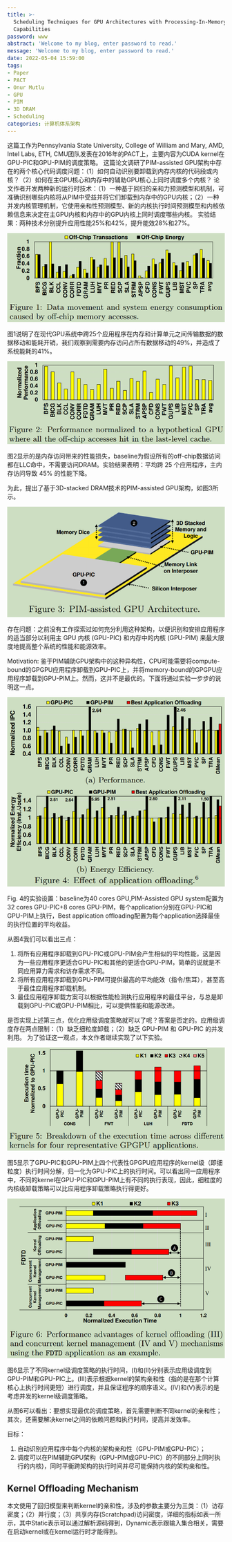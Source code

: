 ```yaml
---
title: >-
  Scheduling Techniques for GPU Architectures with Processing-In-Memory
  Capabilities
password: www
abstract: 'Welcome to my blog, enter password to read.'
message: 'Welcome to my blog, enter password to read.'
date: 2022-05-04 15:59:00
tags:
- Paper
- PACT
- Onur Mutlu
- GPU
- PIM
- 3D DRAM
- Scheduling
categories: 计算机体系架构
---
```


这篇工作为Pennsylvania State University, College of William and Mary, AMD, Intel Labs, ETH, CMU团队发表在2016年的PACT上，主要内容为CUDA kernel在GPU-PIC和GPU-PIM的调度策略。
这篇论文调研了PIM-assisted GPU架构中存在的两个核心代码调度问题：（1）如何自动识别要卸载到内存内核的代码段或内核？（2）如何在主GPU核心和内存中的辅助GPU核心上同时调度多个内核？
论文作者开发两种新的运行时技术：（1）一种基于回归的亲和力预测模型和机制，可准确识别哪些内核将从PIM中受益并将它们卸载到内存中的GPU内核；（2）一种并发内核管理机制，它使用亲和性预测模型、新的内核执行时间预测模型和内核依赖信息来决定在主GPU内核和内存中的GPU内核上同时调度哪些内核。
实验结果：两种技术分别提升应用性能25%和42%，提升能效28%和27%。

![](./Scheduling-Techniques-for-GPU-Architectures-with-Processing-In-Memory-Capabilities/2022-05-04-16-12-40.png)

图1说明了在现代GPU系统中跨25个应用程序在内存和计算单元之间传输数据的数据移动和能耗开销，我们观察到需要内存访问占所有数据移动的49%，并造成了系统能耗的41%。

![](./Scheduling-Techniques-for-GPU-Architectures-with-Processing-In-Memory-Capabilities/2022-05-04-16-19-10.png)

图2显示的是内存访问带来的性能损失，baseline为假设所有的off-chip数据访问都在LLC命中，不需要访问DRAM。实验结果表明：平均跨 25 个应用程序，主内存访问导致 45% 的性能下降。

为此，提出了基于3D-stacked DRAM技术的PIM-assisted GPU架构，如图3所示。

![](./Scheduling-Techniques-for-GPU-Architectures-with-Processing-In-Memory-Capabilities/2022-05-04-16-22-41.png)

存在问题：之前没有工作探索过如何充分利用这种架构，以便识别和安排应用程序的适当部分以利用主 GPU 内核 (GPU-PIC) 和内存中的内核 (GPU-PIM) 来最大限度地提高整个系统的性能和能源效率。

Motivation: 鉴于PIM辅助GPU架构中的这种异构性，CPU可能需要将compute-bound的GPGPU应用程序卸载到GPU-PIC上，并将memory-bound的GPGPU应用程序卸载到GPU-PIM上。然而，这并不是最优的。下面将通过实验一步步的说明这一点。

![](./Scheduling-Techniques-for-GPU-Architectures-with-Processing-In-Memory-Capabilities/2022-05-04-16-28-56.png)

Fig. 4的实验设置：baseline为40 cores GPU,PIM-Assisted GPU system配置为32 cores GPU-PIC+8 cores GPU-PIM，每个application分别在GPU-PIC和GPU-PIM上执行，Best application offloading配置为每个application选择最佳的执行位置的平均收益。

从图4我们可以看出三点：
1. 将所有应用程序卸载到GPU-PIC或GPU-PIM会产生相似的平均性能，这是因为一些应用程序更适合GPU-PIC和其他的更适合GPU-PIM，简单的说就是不同应用算力需求和访存需求不同。
2. 将所有应用程序卸载到GPU-PIM可提供最高的平均能效（指令/焦耳），甚至高于最佳应用程序卸载机制。
3. 最佳应用程序卸载方案可以根据性能检测执行应用程序的最佳平台，与总是卸载到GPU-PIC或GPU-PIM相比，可以提供性能和能源改进。

是否实现上述第三点，优化应用级调度策略就可以了呢？答案是否定的。应用级调度存在两点限制：（1）缺乏细粒度卸载；（2）缺乏 GPU-PIM 和 GPU-PIC 的并发利用。
为了验证这一观点，本文作者继续实现了以下实验。

![](./Scheduling-Techniques-for-GPU-Architectures-with-Processing-In-Memory-Capabilities/2022-05-04-16-40-37.png)

图5显示了GPU-PIC和GPU-PIM上四个代表性GPGPU应用程序的kernel级（即细粒度）执行时间分解，归一化为GPU-PIC上的执行时间。可以看出同一应用程序中，不同的kernel在GPU-PIC和GPU-PIM上有不同的执行表现，因此，细粒度的内核级卸载策略可以比应用程序卸载策略执行得更好。

![](./Scheduling-Techniques-for-GPU-Architectures-with-Processing-In-Memory-Capabilities/2022-05-04-16-45-15.png)

图6显示了不同kernel级调度策略的执行时间，(I)和(II)分别表示应用级调度到GPU-PIM和GPU-PIC上。(III)表示根据kernel的架构亲和性（指的是在那个计算核心上执行时间更短）进行调度，并且保证程序的顺序语义。(IV)和(V)表示的是考虑并发的kernel级调度策略。

从图6可以看出：要想实现最优的调度策略，首先需要判断不同kernel的亲和性；其次，还需要解决kernel之间的依赖问题和执行时间，提高并发效率。

目标：

1. 自动识别应用程序中每个内核的架构亲和性（GPU-PIM或GPU-PIC）；
2. 调度可以在PIM辅助GPU架构（GPU-PIM或GPU-PIC）的不同部分上同时执行的内核)，同时平衡跨架构的执行时间并尽可能保持内核的架构亲和性。

## Kernel Offloading Mechanism

本文使用了回归模型来判断kernel的亲和性，涉及的参数主要分为三类：（1）访存密度；（2）并行度；（3）共享内存(Scratchpad)访问密度，详细的指标如表一所示，其中Static表示可以通过解析源码得到，Dynamic表示跟输入集合相关，需要在启动kernel或在kernel运行时才能得到。